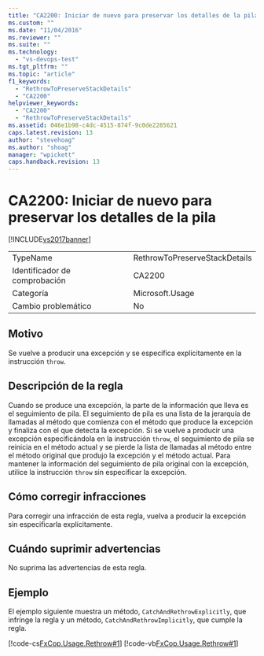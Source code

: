```yaml
---
title: "CA2200: Iniciar de nuevo para preservar los detalles de la pila | Microsoft Docs"
ms.custom: ""
ms.date: "11/04/2016"
ms.reviewer: ""
ms.suite: ""
ms.technology: 
  - "vs-devops-test"
ms.tgt_pltfrm: ""
ms.topic: "article"
f1_keywords: 
  - "RethrowToPreserveStackDetails"
  - "CA2200"
helpviewer_keywords: 
  - "CA2200"
  - "RethrowToPreserveStackDetails"
ms.assetid: 046e1b98-c4dc-4515-874f-9c0de2285621
caps.latest.revision: 13
author: "stevehoag"
ms.author: "shoag"
manager: "wpickett"
caps.handback.revision: 13
---
```

# CA2200: Iniciar de nuevo para preservar los detalles de la pila
[!INCLUDE[vs2017banner](../code-quality/includes/vs2017banner.md)]

|||  
|-|-|  
|TypeName|RethrowToPreserveStackDetails|  
|Identificador de comprobación|CA2200|  
|Categoría|Microsoft.Usage|  
|Cambio problemático|No|  
  
## Motivo  
 Se vuelve a producir una excepción y se especifica explícitamente en la instrucción `throw`.  
  
## Descripción de la regla  
 Cuando se produce una excepción, la parte de la información que lleva es el seguimiento de pila.  El seguimiento de pila es una lista de la jerarquía de llamadas al método que comienza con el método que produce la excepción y finaliza con el que detecta la excepción.  Si se vuelve a producir una excepción especificándola en la instrucción `throw`, el seguimiento de pila se reinicia en el método actual y se pierde la lista de llamadas al método entre el método original que produjo la excepción y el método actual.  Para mantener la información del seguimiento de pila original con la excepción, utilice la instrucción `throw` sin especificar la excepción.  
  
## Cómo corregir infracciones  
 Para corregir una infracción de esta regla, vuelva a producir la excepción sin especificarla explícitamente.  
  
## Cuándo suprimir advertencias  
 No suprima las advertencias de esta regla.  
  
## Ejemplo  
 El ejemplo siguiente muestra un método, `CatchAndRethrowExplicitly`, que infringe la regla y un método, `CatchAndRethrowImplicitly`, que cumple la regla.  
  
 [!code-cs[FxCop.Usage.Rethrow#1](../code-quality/codesnippet/CSharp/ca2200-rethrow-to-preserve-stack-details_1.cs)]
 [!code-vb[FxCop.Usage.Rethrow#1](../code-quality/codesnippet/VisualBasic/ca2200-rethrow-to-preserve-stack-details_1.vb)]